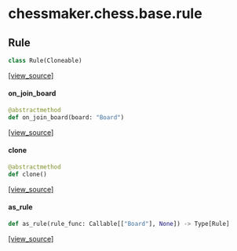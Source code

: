 <a id="chessmaker.chess.base.rule"></a>

# chessmaker.chess.base.rule

<a id="chessmaker.chess.base.rule.Rule"></a>

## Rule

```python
class Rule(Cloneable)
```

[[view_source]](https://github.com/WolfDWyc/ChessMaker/blob/dc56d4841f94820eba4c40c003f75d8396c128d9/chessmaker\chess\base\rule.py#L10)

<a id="chessmaker.chess.base.rule.Rule.on_join_board"></a>

#### on\_join\_board

```python
@abstractmethod
def on_join_board(board: "Board")
```

[[view_source]](https://github.com/WolfDWyc/ChessMaker/blob/dc56d4841f94820eba4c40c003f75d8396c128d9/chessmaker\chess\base\rule.py#L12)

<a id="chessmaker.chess.base.rule.Rule.clone"></a>

#### clone

```python
@abstractmethod
def clone()
```

[[view_source]](https://github.com/WolfDWyc/ChessMaker/blob/dc56d4841f94820eba4c40c003f75d8396c128d9/chessmaker\chess\base\rule.py#L16)

<a id="chessmaker.chess.base.rule.as_rule"></a>

#### as\_rule

```python
def as_rule(rule_func: Callable[["Board"], None]) -> Type[Rule]
```

[[view_source]](https://github.com/WolfDWyc/ChessMaker/blob/dc56d4841f94820eba4c40c003f75d8396c128d9/chessmaker\chess\base\rule.py#L20)

